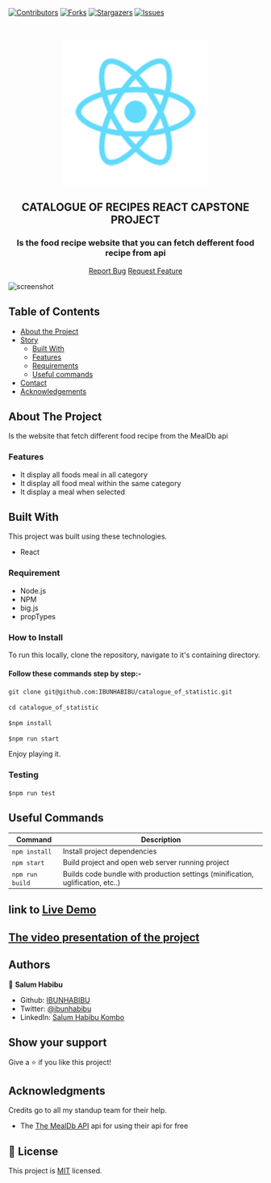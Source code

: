[![Contributors][contributors-shield]][contributors-url]
[![Forks][forks-shield]][forks-url]
[![Stargazers][stars-shield]][stars-url]
[![Issues][issues-shield]][issues-url]

<br />

<p align="center">
  <a href="git@github.com:IBUNHABIBU/catalogue_of_statistic.git">
    <p align="center">
      <img src="https://raw.githubusercontent.com/github/explore/80688e429a7d4ef2fca1e82350fe8e3517d3494d/topics/react/react.png" alt="React" />
     </p>
  </a>

  <h2 align="center"> CATALOGUE OF RECIPES REACT CAPSTONE PROJECT</h2>
  <h3 align="center"> Is the food recipe website that you can fetch defferent food recipe from api</h3>

  <p align="center">
    <a href="https://github.com/IBUNHABIBU/catalogue_of_statistic/issues">Report Bug</a>
    <a href="https://github.com/IBUNHABIBU/catalogue_of_statistic/issues">Request Feature</a>
  </p>
</p>


![screenshot](https://github.com/IBUNHABIBU/catalogue_of_statistic/blob/feature/public/home.PNG)
<!-- ![screenshot](https://github.com/IBUNHABIBU/catalogue_of_statistic/blob/testing/public/calculator.PNG) -->

## Table of Contents

* [About the Project](#about-the-project)
* [Story](#story)
  * [Built With](#built-with)
  * [Features](#features)
  * [Requirements](#requirements)
  * [Useful commands](#useful-commands)
* [Contact](#Authors)
* [Acknowledgements](#Acknowledgements)

<!-- ABOUT THE PROJECT -->
## About The Project
Is the website that fetch different food recipe from the MealDb api

### Features

  - It display all foods meal in all category
  - It display all food meal within the same category
  - It display a meal when selected


<!-- BUILD WITH -->
## Built With

This project was built using these technologies.
* React


### Requirement

- Node.js
- NPM
- big.js
- propTypes

### How to Install 

To run this locally, clone the repository, navigate to it's containing directory.

#### Follow these commands step by step:-

`
git clone git@github.com:IBUNHABIBU/catalogue_of_statistic.git
`

`
cd catalogue_of_statistic
`

 `$npm install `
 
 
 `$npm run start`
 
Enjoy playing it.

### Testing

 `$npm run test `


## Useful Commands

| Command | Description |
|---------|-------------|
| `npm install` | Install project dependencies |
| `npm start` | Build project and open web server running project |
| `npm run build` | Builds code bundle with production settings (minification, uglification, etc..) |

<!-- ### How to play -->

<!-- CONTACT -->


## link to  [Live Demo ](https://slm-foodrecipe.herokuapp.com/)

## [The video presentation of the project](https://drive.google.com/file/d/16leZ7lN7JCTHHRE_zRBQvQamPGTWHz9W/view?usp=sharing) 

## Authors

👤 **Salum Habibu** 
    
* Github: [IBUNHABIBU](https://github.com/IBUNHABIBU)
* Twitter: [@ibunhabibu](https://twitter.com/Ibunhabibu)
* LinkedIn: [Salum Habibu Kombo](https://www.linkedin.com/in/salum-habibu/)

## Show your support

Give a :star: if you like this project!


## Acknowledgments
Credits go to  <!--Mr Christian Ceamatu who helped me when I'm stuck. -->
all my standup team for their help.

- The [The MealDb API](https://www.themealdb.com/api.php) api for using their api for free

<!-- MARKDOWN LINKS & IMAGES -->
<!-- https://www.markdownguide.org/basic-syntax/#reference-style-links -->
[contributors-shield]: https://img.shields.io/github/contributors/IBUNHABIBU/catalogue_of_statistic.svg?style=flat-square
[contributors-url]: https://github.com/IBUNHABIBU/catalogue_of_statistic/graphs/contributors
[forks-shield]: https://img.shields.io/github/forks/IBUNHABIBU/catalogue_of_statistic.svg?style=flat-square
[forks-url]: https://github.com/IBUNHABIBU/catalogue_of_statistic/network/members
[stars-shield]: https://img.shields.io/github/stars/IBUNHABIBU/catalogue_of_statistic.svg?style=flat-square
[stars-url]: https://github.com/IBUNHABIBU/catalogue_of_statistic/stargazers
[issues-shield]: https://img.shields.io/github/issues/IBUNHABIBU/catalogue_of_statistic.svg?style=flat-square
[issues-url]: https://github.com/IBUNHABIBU/catalogue_of_statistic/issues

## 📝 License

This project is [MIT](https://opensource.org/licenses/MIT) licensed.